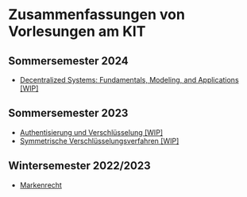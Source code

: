 # Zusammenfassungen von Vorlesungen am KIT

## Sommersemester 2024

- [Decentralized Systems: Fundamentals, Modeling, and Applications [WIP]](./pdfs/DecentralizedSystems.pdf)

## Sommersemester 2023

- [Authentisierung und Verschlüsselung [WIP]](./pdfs/AuthentisierungUndVerschluesselung.pdf)
- [Symmetrische Verschlüsselungsverfahren [WIP]](./pdfs/SymmetrischeVerschluesselungsverfahren.pdf)

## Wintersemester 2022/2023

- [Markenrecht](./pdfs/Markenrecht.pdf)
